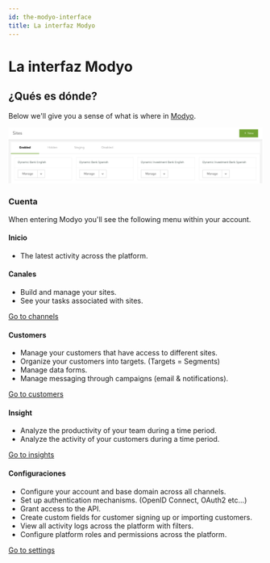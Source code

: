 ```yaml
---
id: the-modyo-interface
title: La interfaz Modyo
---
```


# La interfaz Modyo

## ¿Qués es dónde?

Below we'll give you a sense of what is where in [Modyo](https://www.modyo.com/).

![The Modyo interface](./modyo-screenshot.png)

### Cuenta

When entering Modyo you'll see the following menu within your account.

#### Inicio

- The latest activity across the platform.

#### Canales

- Build and manage your sites.
- See your tasks associated with sites.

[Go to channels](https://support.modyo.com/hc/en-us/articles/360006583292-What-is-Channels-)

#### Customers

- Manage your customers that have access to different sites.
- Organize your customers into targets. \(Targets = Segments\)
- Manage data forms.
- Manage messaging through campaigns \(email & notifications\).

[Go to customers](https://support.modyo.com/hc/en-us/articles/360006583432)

#### Insight

- Analyze the productivity of your team during a time period.
- Analyze the activity of your customers during a time period.

[Go to insights](https://support.modyo.com/hc/en-us/articles/360005114872-Insights)

#### Configuraciones

- Configure your account and base domain across all channels.
- Set up authentication mechanisms. \(OpenID Connect, OAuth2 etc...\)
- Grant access to the API.
- Create custom fields for customer signing up or importing customers.
- View all activity logs across the platform with filters.
- Configure platform roles and permissions across the platform.

[Go to settings](https://support.modyo.com/hc/en-us/articles/360002805792-Account-Settings)
